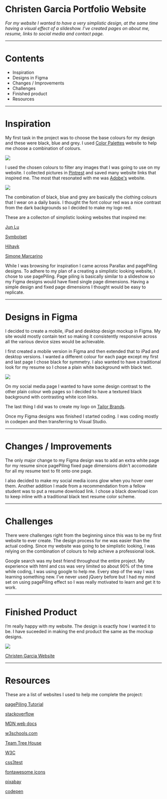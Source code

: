 # Christen Garcia Portfolio Website
*For my website I wanted to have a very simplistic design, at the same time having a visual effect of a slideshow. I’ve created pages on about me, resume, links to social media and contact page.*

-------------------------------------------------------------------------------------

# Contents
  - Inspiration
  - Designs in Figma
  - Changes / Improvements
  - Challenges
  - Finished product
  - Resources

  -------------------------------------------------------------------------------------

# Inspiration

My first task in the project was to choose the base colours for my design and these were black, blue and grey. I used [Color Palettes](http://colorpalettes.net/color-palette-1851/ "Color Palettes") website to help me choose a combination of colours.

![](img/color_palette.png)

I used the chosen colours to filter any images that I was going to use on my website. I collected pictures in [Pintrest](https://au.pinterest.com/christen_garcia/portfolio-project/) and saved many website links that inspired me. The most that resonated with me was [Adobe's](http://www.adobe.com/au/creativecloud/buy/students.html?promoid=65FN7X8B&mv=other "Adobe's Homepage") website.

![](img/adobe_website.png)

The combination of black, blue and grey are basically the clothing colours that I wear on a daily basis. I thought the font colour red was a nice contrast from the dark backgrounds so I decided to make my logo red.

These are a collecton of simplistic looking websites that inspired me:

[Jun Lu](http://junlu.co/ "Jun Lu")

[Symbolset](https://symbolset.com/ "Symbolset")

[Hihayk](http://www.hihayk.com/ "Hayk")

[Simone Marcarino](http://simonemarcarino.com/ "Simone Marcarino")

While I was browsing for inspiration I came across Parallax and pagePiling designs. To adhere to my plan of a creating a simplistic looking website, I chose to use pagePiling. Page piling is basically similar to a slideshow so my Figma designs would have fixed single page dimensions. Having a simple design and fixed page dimensions I thought would be easy to replicate. 

-------------------------------------------------------------------------------------

# Designs in Figma

I decided to create a mobile, iPad and desktop design mockup in Figma. My site would mostly contain text so making it consistently responsive across all the various device sizes would be achievable.

I first created a mobile version in Figma and then extended that to iPad and desktop versions. I wanted a different colour for each page except my first and last page I chose black for symmetry. I also wanted to have a traditional look for my resume so I chose a plain white background with black text.

![](img/Figma_1.png)

On my social media page I wanted to have some design contrast to the other plain colour web pages so I decided to have a textured black background with contrasting white icon links. 

The last thing I did was to create my logo on [Tailor Brands](https://www.tailorbrands.com/).

Once my Figma designs was finished I started coding. I was coding mostly in codepen and then transferring to Visual Studio.

-------------------------------------------------------------------------------------

# Changes / Improvements

The only major change to my Figma design was to add an extra white page for my resume since pagePiling fixed page dimensions didn't accomodate for all my resume text to fit onto one page.  

I also decided to make my social media icons glow when you hover over them. Another addition I made from a recommendation from a fellow student was to put a resume download link. I chose a black download icon to keep inline with a traditional black text resume color scheme.

-------------------------------------------------------------------------------------

# Challenges

There were challenges right from the beginning since this was to be my first website to ever create. The design process for me was easier than the actual coding. Since my website was going to be simplistic looking, I was relying on the combination of colours to help achieve a professional look.  

Google search was my best friend throughout the entire project. My experience with html and css was very limited so about 90% of the time while coding, I was using google to help me. Every step of the way I was learning something new. I’ve never used jQuery before but I had my mind set on using pagePiling effect so I was really motivated to learn and get it to work.

-------------------------------------------------------------------------------------

# Finished Product

I’m really happy with my website. The design is exactly how I wanted it to be. I have suceeded in making the end product the same as the mockup designs.

![](img/iPhone5.png)

[Christen Garcia Website](https://christengarcia.com)

-------------------------------------------------------------------------------------

# Resources

These are a list of websites I used to help me complete the project:

[pagePiling Tutorial](https://onextrapixel.com/how-to-create-a-beautiful-fullscreen-single-scrolling-page-like-huge-inc/ "pagePiling tutorial")

[stackoverflow](https://stackoverflow.com/ "stackoverflow")

[MDN web docs](https://developer.mozilla.org/en-US/ "MDN web docs")

[w3schools.com](https://www.w3schools.com/ "w3schools")

[Team Tree House](https://teamtreehouse.com/home "Team Tree House")

[W3C](https://validator.w3.org/ "W3C")

[css3test](http://css3test.com/ "css3test")

[fontawesome icons](http://fontawesome.io/icons/ "fontawesome icons")

[pixabay](https://pixabay.com "pixabay")

[codepen](https://codepen.com "codepen")

